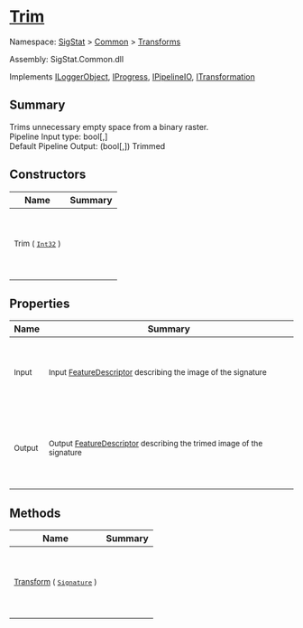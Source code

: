 # [Trim](./Trim.md)

Namespace: [SigStat]() > [Common](./../README.md) > [Transforms](./README.md)

Assembly: SigStat.Common.dll

Implements [ILoggerObject](./../ILoggerObject.md), [IProgress](./../Helpers/IProgress.md), [IPipelineIO](./../Pipeline/IPipelineIO.md), [ITransformation](./../ITransformation.md)

## Summary
Trims unnecessary empty space from a binary raster.  <br>Pipeline Input type: bool[,]<br>Default Pipeline Output: (bool[,]) Trimmed

## Constructors

| Name | Summary | 
| --- | --- | 
| <p>&nbsp;</p><sub>Trim ( [`Int32`](https://docs.microsoft.com/en-us/dotnet/api/System.Int32) )</sub><p>&nbsp;</p>| <p>&nbsp;</p><sub></sub><p>&nbsp;</p>| <br>


## Properties

| Name | Summary | 
| --- | --- | 
| <p>&nbsp;</p><sub>Input</sub><p>&nbsp;</p>| <p>&nbsp;</p><sub>Input [FeatureDescriptor](https://github.com/hargitomi97/sigstat/blob/master/docs/md/SigStat/Common/FeatureDescriptor.md) describing the image of the signature</sub><p>&nbsp;</p>| <br>
| <p>&nbsp;</p><sub>Output</sub><p>&nbsp;</p>| <p>&nbsp;</p><sub>Output [FeatureDescriptor](https://github.com/hargitomi97/sigstat/blob/master/docs/md/SigStat/Common/FeatureDescriptor.md) describing the trimed image of the signature</sub><p>&nbsp;</p>| <br>


## Methods

| Name | Summary | 
| --- | --- | 
| <p>&nbsp;</p><sub>[Transform](./Methods/Trim-100663724.md) ( [`Signature`](./../Signature.md) )</sub><p>&nbsp;</p>| <p>&nbsp;</p><sub></sub><p>&nbsp;</p>| <br>


